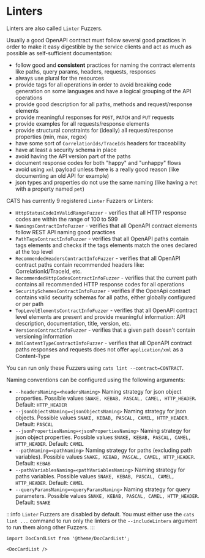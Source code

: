 # Linters

Linters are also called `Linter` Fuzzers.

Usually a good OpenAPI contract must follow several good practices in order to make it easy digestible by the service clients and act as much as possible as self-sufficient documentation:
- follow good and **consistent** practices for naming the contract elements like paths, query params, headers, requests, responses
- always use plural for the resources
- provide tags for all operations in order to avoid breaking code generation on some languages and have a logical grouping of the API operations
- provide good description for all paths, methods and request/response elements
- provide meaningful responses for `POST`, `PATCH` and `PUT` requests
- provide examples for all requests/response elements
- provide structural constraints for (ideally) all request/response properties (min, max, regex)
- have some sort of `CorrelationIds/TraceIds` headers for traceability
- have at least a security schema in place
- avoid having the API version part of the paths
- document response codes for both "happy" and "unhappy" flows
- avoid using `xml` payload unless there is a really good reason (like documenting an old API for example)
- json types and properties do not use the same naming (like having a `Pet` with a property named `pet`)

CATS has currently 9 registered `Linter` Fuzzers or Linters:
- `HttpStatusCodeInValidRangeFuzzer` -  verifies that all HTTP response codes are within the range of 100 to 599
- `NamingsContractInfoFuzzer` - verifies that all OpenAPI contract elements follow REST API naming good practices
- `PathTagsContractInfoFuzzer` - verifies that all OpenAPI paths contain tags elements and checks if the tags elements match the ones declared at the top level
- `RecommendedHeadersContractInfoFuzzer` - verifies that all OpenAPI contract paths contain recommended headers like: CorrelationId/TraceId, etc.
- `RecommendedHttpCodesContractInfoFuzzer` - verifies that the current path contains all recommended HTTP response codes for all operations
- `SecuritySchemesContractInfoFuzzer` - verifies if the OpenApi contract contains valid security schemas for all paths, either globally configured or per path
- `TopLevelElementsContractInfoFuzzer` - verifies that all OpenAPI contract level elements are present and provide meaningful information: API description, documentation, title, version, etc.
- `VersionsContractInfoFuzzer` - verifies that a given path doesn't contain versioning information
- `XmlContentTypeContractInfoFuzzer` - verifies that all OpenAPI contract paths responses and requests does not offer `application/xml` as a Content-Type

You can run only these Fuzzers using `cats lint --contract=CONTRACT`.

Naming conventions can be configured using the following arguments:
- `--headersNaming=<headersNaming>` Naming strategy for json object properties. Possible values `SNAKE, KEBAB, PASCAL, CAMEL, HTTP_HEADER`. Default: `HTTP_HEADER`
- `--jsonObjectsNaming=<jsonObjectsNaming>` Naming strategy for json objects. Possible values `SNAKE, KEBAB, PASCAL, CAMEL, HTTP_HEADER`. Default: `PASCAL`
- `--jsonPropertiesNaming=<jsonPropertiesNaming>` Naming strategy for json object properties. Possible values `SNAKE, KEBAB, PASCAL, CAMEL, HTTP_HEADER`. Default: `CAMEL`
- `--pathNaming=<pathNaming>` Naming strategy for paths (excluding path variables). Possible values `SNAKE, KEBAB, PASCAL, CAMEL, HTTP_HEADER`. Default: `KEBAB`
- `--pathVariablesNaming=<pathVariablesNaming>` Naming strategy for paths variables. Possible values `SNAKE, KEBAB, PASCAL, CAMEL, HTTP_HEADER`. Default: `CAMEL`
- `--queryParamsNaming=<queryParamsNaming>` Naming strategy for query parameters. Possible values `SNAKE, KEBAB, PASCAL, CAMEL, HTTP_HEADER`. Default: `SNAKE`


:::info
`Linter` Fuzzers are disabled by default. You must either use the `cats lint ...` command to run only the linters or
the `--includeLinters` argument to run them along other Fuzzers.
:::

```mdx-code-block
import DocCardList from '@theme/DocCardList';

<DocCardList />
```